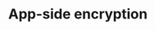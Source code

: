 ---
sidebar_position: 2
title: App-side encryption
description: How Fexr is using encryption to protect your data locally
keywords: [Subnet, Fexr, Web3, decentralized, database, storage, authentication, login, console, create-subnet, blockchain]
---